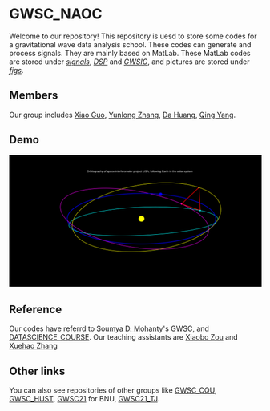 # GWSC_NAOC
Welcome to our repository! This repository is uesd to store some codes for a gravitational wave data analysis school. 
These codes can generate and process signals. They are mainly based on MatLab. 
These MatLab codes are stored under [_signals_](https://github.com/guoxiaowhu/GWSC_NAOC/tree/main/signals), [_DSP_](https://github.com/guoxiaowhu/GWSC_NAOC/tree/main/DSP) and [_GWSIG_](https://github.com/guoxiaowhu/GWSC_NAOC/tree/main/GWSIG), and pictures are stored under [_figs_](https://github.com/guoxiaowhu/GWSC_NAOC/tree/main/figs).

## Members
Our group includes [Xiao Guo](https://github.com/guoxiaowhu), [Yunlong Zhang](https://github.com/zhangyunlong001), [Da Huang](https://github.com/huangda300), [Qing Yang](https://github.com/yQing-121).

## Demo
![LISA orbit](https://raw.githubusercontent.com/guoxiaowhu/GWSC_NAOC/main/figs/LISA_orbitography.gif)
## Reference
Our codes have referrd to [Soumya D. Mohanty](https://github.com/mohanty-sd)'s [GWSC](https://github.com/mohanty-sd/GWSC), and [DATASCIENCE_COURSE](https://github.com/mohanty-sd/DATASCIENCE_COURSE). Our teaching assistants are [Xiaobo Zou](https://github.com/xiaobozou) and [Xuehao Zhang](https://github.com/David-Zhang1) 
## Other links
You can also see repositories of other groups like [GWSC_CQU](https://github.com/gwsccqu/GWSC_CQU), [GWSC_HUST](https://github.com/wenfanfeng/GWSC_HUST), [GWSC21](https://github.com/BNUGW/GWSC21) for BNU, [GWSC21_TJ](https://github.com/Xiaotongwei/GWSC21_TJ).
